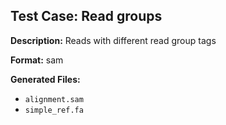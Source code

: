 ## Test Case: Read groups

**Description:** Reads with different read group tags

**Format:** sam

**Generated Files:**
- `alignment.sam`
- `simple_ref.fa`
